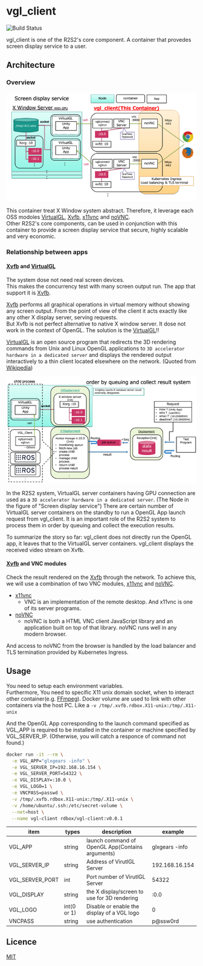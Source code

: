 # vgl_client

![Build Status](https://github.com/rdbox-intec/vgl_client/workflows/docker%20build/badge.svg)

vgl_client is one of the R2S2's core component. A container that provedes screen display service to a user.

## Architecture

### Overview

![screen](./docs/images/r2s2_screen_display_service.png)

This container treat X Window system abstract. Therefore, it leverage each OSS modoles [VirtualGL](https://www.virtualgl.org/), [Xvfb](https://en.wikipedia.org/wiki/Xvfb), [x11vnc](https://en.wikipedia.org/wiki/X11vnc) and [noVNC](https://github.com/novnc/noVNC).  
Other R2S2's core components, can be used in conjunction with this container to provide a screen display service that secure, highly scalable and very economic.

### Relationship between apps

#### [Xvfb](https://en.wikipedia.org/wiki/Xvfb) and [VirtualGL](https://www.virtualgl.org/)

The system dose not need real screen devices.  
This makes the concurrency test with many screen output run. The app that support it is [Xvfb](https://en.wikipedia.org/wiki/Xvfb).  

[Xvfb](https://en.wikipedia.org/wiki/Xvfb) performs all graphical operations in virtual memory without showing any screen output. From the point of view of the client it acts exactly like any other X display server, serving requests.  
But Xvfb is not perfect alternative to native X window server. It dose not work in the context of OpenGL. The solution is the [VirtualGL](https://www.virtualgl.org/)!!  

[VirtualGL](https://www.virtualgl.org/) is an open source program that redirects the 3D rendering commands from Unix and Linux OpenGL applications to `3D accelerator hardware in a dedicated server` and displays the rendered output interactively to a thin client located elsewhere on the network. (Quoted from [Wikipedia](https://en.wikipedia.org/wiki/VirtualGL))  

![queuing](./docs/images/r2s2_queueing.png)

In the R2S2 system, VirtualGL server containers having GPU connection are used as a `3D accelerator hardware in a dedicated server`. (The Node in the figure of "Screen display service") There are certain number of VirtualGL server containers on the standby to run a OpenGL App launch request from vgl_client. It is an important role of the R2S2 system to process them in order by queuing and collect the execution results.

To summarize the story so far: vgl_client does not directly run the OpenGL app, it leaves that to the VirtualGL server containers. vgl_client displays the received video stream on Xvfb.

#### [Xvfb](https://en.wikipedia.org/wiki/Xvfb) and VNC modules

Check the result rendered on the [Xvfb](https://en.wikipedia.org/wiki/Xvfb) through the network. To achieve this, we will use a combination of two VNC modules, [x11vnc](https://en.wikipedia.org/wiki/X11vnc) and [noVNC](https://github.com/novnc/noVNC).

- [x11vnc](https://en.wikipedia.org/wiki/X11vnc)
  - VNC is an implementation of the remote desktop. And x11vnc is one of its server programs.
- [noVNC](https://github.com/novnc/noVNC)
  - noVNC is both a HTML VNC client JavaScript library and an application built on top of that library. noVNC runs well in any modern browser.

And access to noVNC from the browser is handled by the load balancer and TLS termination provided by Kubernetes Ingress.

## Usage

You need to setup each environment variables.  
Furthermore, You need to specific X11 unix domain socket, when to interact other container(e.g. [FFmpeg](https://ffmpeg.org/)). Docker volume are used to link with other containers via the host PC. Like a `-v /tmp/.xvfb.rdbox.X11-unix:/tmp/.X11-unix`

And the OpenGL App corresponding to the launch command specified as VGL_APP is required to be installed in the container or machine specified by VGL_SERVER_IP. (Otherwise, you will catch a responce of command not found.)

```bash
docker run -it --rm \
  -e VGL_APP="glxgears -info" \
  -e VGL_SERVER_IP=192.168.16.154 \
  -e VGL_SERVER_PORT=54322 \
  -e VGL_DISPLAY=:10.0 \
  -e VGL_LOGO=1 \
  -e VNCPASS=passwd \
  -v /tmp/.xvfb.rdbox.X11-unix:/tmp/.X11-unix \
  -v /home/ubuntu/.ssh:/etc/secret-volume \
  --net=host \
  --name vgl-client rdbox/vgl-client:v0.0.1
```

|  item           |  types     |  description                                    |  example          |
| --------------- | ---------- | ----------------------------------------------- | ----------------- |
| VGL_APP         | string     | launch command of OpenGL App(Contains arguments)| glxgears -info    |
| VGL_SERVER_IP   | string     | Address of VirutlGL Server                      | 192.168.16.154    |
| VGL_SERVER_PORT | int        | Port number of VirutlGL Server                  | 54322             |
| VGL_DISPLAY     | string     | the X display/screen to use for 3D rendering    | :0.0              |
| VGL_LOGO        | int(0 or 1)| Disable or enable the display of a VGL logo     | 0                 |
| VNCPASS         | string     | use authentication                              | p@ssw0rd          |

## Licence

[MIT](https://github.com/rdbox-intec/repeater_for_ev3rt/blob/main/LICENSE)